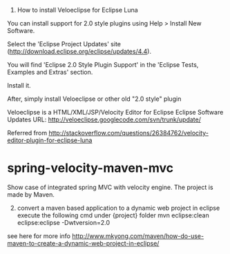 1. How to install Veloeclipse for Eclipse Luna

You can install support for 2.0 style plugins using Help > Install New Software.

Select the 'Eclipse Project Updates' site (http://download.eclipse.org/eclipse/updates/4.4).

You will find 'Eclipse 2.0 Style Plugin Support' in the 'Eclipse Tests, Examples and Extras' section.

Install it.

After, simply install Veloeclipse or other old "2.0 style" plugin

Veloeclipse is a HTML/XML/JSP/Velocity Editor for Eclipse
Eclipse Software Updates URL: http://veloeclipse.googlecode.com/svn/trunk/update/

Referred from 
http://stackoverflow.com/questions/26384762/velocity-editor-plugin-for-eclipse-luna
# spring-velocity-maven-mvc
Show case of integrated spring MVC with velocity engine. The project is made by Maven.

2. convert a maven based application to a dynamic web project in eclipse
 execute the following cmd under {project} folder
 mvn eclipse:clean eclipse:eclipse -Dwtversion=2.0
 
 see here for more info 
  http://www.mkyong.com/maven/how-do-use-maven-to-create-a-dynamic-web-project-in-eclipse/

  